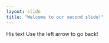```yaml
---
layout: slide
title: "Welcome to our second slide!"
---
```

His text
Use the left arrow to go back!
